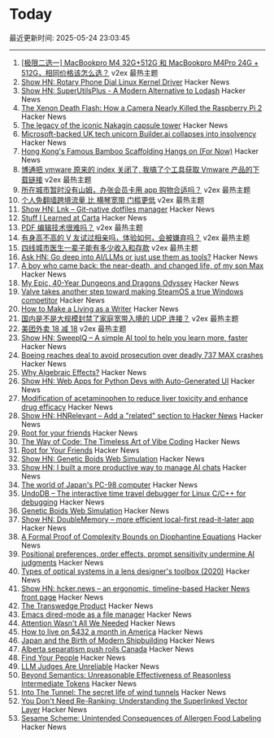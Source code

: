 # Today

最近更新时间: 2025-05-24 23:03:45

--- 
1. [[极限二选一] MacBookpro M4 32G+512G 和 MacBookpro M4Pro 24G + 512G，相同价格该怎么选？](https://www.v2ex.com/t/1133975) v2ex 最热主题
2. [Show HN: Rotary Phone Dial Linux Kernel Driver](https://gitlab.com/sephalon/rotary_dial_kmod) Hacker News
3. [Show HN: SuperUtilsPlus - A Modern Alternative to Lodash](https://github.com/dhaxor/super-utils-plus) Hacker News
4. [The Xenon Death Flash: How a Camera Nearly Killed the Raspberry Pi 2](https://magnus919.com/2025/05/the-xenon-death-flash-how-a-camera-nearly-killed-the-raspberry-pi-2/) Hacker News
5. [The legacy of the iconic Nakagin capsule tower](https://www.designboom.com/architecture/moma-nakagin-capsule-tower-exhibition-many-lives-museum-modern-art-new-york-05-23-2025/) Hacker News
6. [Microsoft-backed UK tech unicorn Builder.ai collapses into insolvency](https://www.ft.com/content/9fdb4e2b-93ea-436d-92e5-fa76ee786caa) Hacker News
7. [Hong Kong's Famous Bamboo Scaffolding Hangs on (For Now)](https://www.nytimes.com/2025/05/24/world/asia/hongkong-bamboo-scaffolding.html) Hacker News
8. [博通把 vmware 原来的 index 关闭了, 我搞了个工具获取 Vmware 产品的下载链接](https://www.v2ex.com/t/1133977) v2ex 最热主题
9. [所在城市暂时没有山姆，办张会员卡用 app 购物合适吗？](https://www.v2ex.com/t/1133964) v2ex 最热主题
10. [个人免翻墙跨境流量 比 横琴宽带 门槛更低](https://www.v2ex.com/t/1133954) v2ex 最热主题
11. [Show HN: Lnk – Git-native dotfiles manager](https://github.com/yarlson/lnk) Hacker News
12. [Stuff I Learned at Carta](https://lethain.com/stuff-learned-at-carta/) Hacker News
13. [PDF 编辑技术很难吗？](https://www.v2ex.com/t/1134009) v2ex 最热主题
14. [有身高不高的 V 友试过相亲吗，体验如何，会被嫌弃吗？](https://www.v2ex.com/t/1133996) v2ex 最热主题
15. [四线城市医生一辈子能有多少收入和存款](https://www.v2ex.com/t/1133958) v2ex 最热主题
16. [Ask HN: Go deep into AI/LLMs or just use them as tools?](https://news.ycombinator.com/item?id=44079303) Hacker News
17. [A boy who came back: the near-death, and changed life, of my son Max](https://www.theguardian.com/lifeandstyle/2025/may/24/the-boy-who-came-back-the-near-death-and-changed-life-of-my-son-max) Hacker News
18. [My Epic, 40-Year Dungeons and Dragons Odyssey](https://timharford.com/2024/11/my-epic-40-year-dungeons-dragons-odyssey/) Hacker News
19. [Valve takes another step toward making SteamOS a true Windows competitor](https://arstechnica.com/gaming/2025/05/valve-adds-steamos-compatible-game-label-as-it-prepares-to-expand-beyond-steam-deck/) Hacker News
20. [How to Make a Living as a Writer](https://thewalrus.ca/how-to-make-a-living-as-a-writer/) Hacker News
21. [国内是不是大规模封禁了家庭宽带入境的 UDP 连接？](https://www.v2ex.com/t/1133974) v2ex 最热主题
22. [美团外卖 18 减 18](https://www.v2ex.com/t/1133973) v2ex 最热主题
23. [Show HN: SweepIQ – A simple AI tool to help you learn more, faster](https://www.sweepiq.com) Hacker News
24. [Boeing reaches deal to avoid prosecution over deadly 737 MAX crashes](https://www.cnbc.com/2025/05/23/boeing-737-max-crashes-doj.html) Hacker News
25. [Why Algebraic Effects?](https://antelang.org/blog/why_effects/) Hacker News
26. [Show HN: Web Apps for Python Devs with Auto-Generated UI](https://davia.ai/) Hacker News
27. [Modification of acetaminophen to reduce liver toxicity and enhance drug efficacy](https://www.societyforscience.org/regeneron-sts/2025-student-finalists/chloe-lee/) Hacker News
28. [Show HN: HNRelevant – Add a "related" section to Hacker News](https://github.com/imdj/HNRelevant) Hacker News
29. [Root for your friends](https://josephthacker.com/personal/2025/05/13/root-for-your-friends.html) Hacker News
30. [The Way of Code: The Timeless Art of Vibe Coding](https://www.thewayofcode.com/) Hacker News
31. [Root for Your Friends](https://josephthacker.com/personal/2025/05/13/root-for-your-friends.html) Hacker News
32. [Show HN: Genetic Boids Web Simulation](https://attentionmech.github.io/genetic-boids/) Hacker News
33. [Show HN: I built a more productive way to manage AI chats](https://contextch.at) Hacker News
34. [The world of Japan's PC-98 computer](https://strangecomforts.com/the-strange-world-of-japans-pc-98-computer/) Hacker News
35. [UndoDB – The interactive time travel debugger for Linux C/C++ for debugging](https://undo.io/) Hacker News
36. [Genetic Boids Web Simulation](https://attentionmech.github.io/genetic-boids/) Hacker News
37. [Show HN: DoubleMemory – more efficient local-first read-it-later app](https://doublememory.com) Hacker News
38. [A Formal Proof of Complexity Bounds on Diophantine Equations](https://arxiv.org/abs/2505.16963) Hacker News
39. [Positional preferences, order effects, prompt sensitivity undermine AI judgments](https://www.cip.org/blog/llm-judges-are-unreliable) Hacker News
40. [Types of optical systems in a lens designer's toolbox (2020)](https://www.pencilofrays.com/lens-design-forms/) Hacker News
41. [Show HN: hcker.news – an ergonomic, timeline-based Hacker News front page](https://hcker.news) Hacker News
42. [The Transwedge Product](https://terathon.com/blog/transwedge-product.html) Hacker News
43. [Emacs dired-mode as a file manager](https://lynn.sh/guix-emacs-file-manager.html) Hacker News
44. [Attention Wasn't All We Needed](https://www.stephendiehl.com/posts/post_transformers/) Hacker News
45. [How to live on $432 a month in America](https://shagbark.substack.com/p/how-to-live-on-432-a-month-in-america) Hacker News
46. [Japan and the Birth of Modern Shipbuilding](https://www.construction-physics.com/p/how-japan-invented-modern-shipbuilding) Hacker News
47. [Alberta separatism push roils Canada](https://www.nytimes.com/2025/05/22/world/canada/alberta-separatism-referendum.html) Hacker News
48. [Find Your People](https://foundersatwork.posthaven.com/find-your-people) Hacker News
49. [LLM Judges Are Unreliable](https://www.cip.org/blog/llm-judges-are-unreliable) Hacker News
50. [Beyond Semantics: Unreasonable Effectiveness of Reasonless Intermediate Tokens](https://arxiv.org/abs/2505.13775) Hacker News
51. [Into The Tunnel: The secret life of wind tunnels](https://jordanwtaylor2.substack.com/p/into-the-tunnel) Hacker News
52. [You Don't Need Re-Ranking: Understanding the Superlinked Vector Layer](https://superlinked.com/vectorhub/articles/why-do-not-need-re-ranking) Hacker News
53. [Sesame Scheme: Unintended Consequences of Allergen Food Labeling](https://www.choicesmagazine.org/choices-magazine/submitted-articles/unintended-consequences-of-allergen-food-labeling) Hacker News
